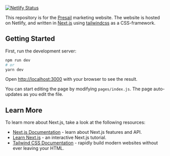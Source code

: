 [![Netlify Status](https://api.netlify.com/api/v1/badges/f9a72300-804a-4201-a096-433aca1b1271/deploy-status)](https://app.netlify.com/sites/sleepy-leakey-03b878/deploys)

This repository is for the [Presail](https://presail.com) marketing website. The website is hosted on Netlify, and written in [Next.js](https://nextjs.org/) using [tailwindcss](tailwindcss.com/) as a CSS-framework.

## Getting Started

First, run the development server:

```bash
npm run dev
# or
yarn dev
```

Open [http://localhost:3000](http://localhost:3000) with your browser to see the result.

You can start editing the page by modifying `pages/index.js`. The page auto-updates as you edit the file.

## Learn More

To learn more about Next.js, take a look at the following resources:

- [Next.js Documentation](https://nextjs.org/docs) - learn about Next.js features and API.
- [Learn Next.js](https://nextjs.org/learn) - an interactive Next.js tutorial.
- [Tailwind CSS Documentation](https://tailwindcss.com/) - rapidly build modern websites without ever leaving your HTML.
